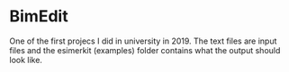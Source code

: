 # BimEdit
One of the first projecs I did in university in 2019. The text files are input files and the esimerkit (examples) folder contains what the output should look like.
